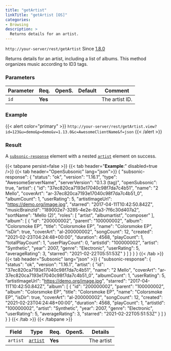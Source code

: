```yaml
---
title: "getArtist"
linkTitle: "getArtist [OS]"
categories:
- Browsing
description: >
  Returns details for an artist.
---
```


`http://your-server/rest/getArtist` Since [1.8.0](../../subsonic-versions)

Returns details for an artist, including a list of albums. This method organizes music according to ID3 tags.

### Parameters

| Parameter | Req. | OpenS. | Default | Comment |
| --- | --- | --- | --- | --- |
| `id` | **Yes** |  |    | The artist ID. |

### Example

{{< alert color="primary" >}} `http://your-server/rest/getArtist.view?id=123&u=demo&p=demo&v=1.13.0&c=AwesomeClientName&f=json` {{< /alert >}}

### Result

A [`subsonic-response`](../../responses/subsonic-response) element with a nested [`artist`](../../responses/artist) element on success.

{{< tabpane persist=false >}}
{{< tab header="**Example**:" disabled=true />}}
{{< tab header="OpenSubsonic" lang="json">}}
{
  "subsonic-response": {
    "status": "ok",
    "version": "1.16.1",
    "type": "AwesomeServerName",
    "serverVersion": "0.1.3 (tag)",
    "openSubsonic": true,
    "artist": {
      "id": "37ec820ca7193e17040c98f7da7c4b51",
      "name": "2 Mello",
      "coverArt": "ar-37ec820ca7193e17040c98f7da7c4b51_0",
      "albumCount": 1,
      "userRating": 5,
      "artistImageUrl": "https://demo.org/image.jpg",
      "starred": "2017-04-11T10:42:50.842Z",
      "musicBrainzId": "189002e7-3285-4e2e-92a3-7f6c30d407a2",
      "sortName": "Mello (2)",
      "roles": [
        "artist",
        "albumartist",
        "composer"
      ],
      "album": [
        {
          "id": "200000002",
          "parent": "100000002",
          "album": "Colorsmoke EP",
          "title": "Colorsmoke EP",
          "name": "Colorsmoke EP",
          "isDir": true,
          "coverArt": "al-200000002",
          "songCount": 12,
          "created": "2021-02-23T04:24:48+00:00",
          "duration": 4568,
          "playCount": 1,
          "totalPlayCount": 1,
          "userPlayCount": 0,
          "artistId": "100000002",
          "artist": "Synthetic",
          "year": 2007,
          "genre": "Electronic",
          "userRating": 5,
          "averageRating": 3,
          "starred": "2021-02-22T05:51:53Z"
        }
      ]
    }
  }
}
{{< /tab >}}
{{< tab header="Subsonic" lang="json" >}}
{
  "subsonic-response": {
    "status": "ok",
    "version": "1.16.1",
    "artist": {
      "id": "37ec820ca7193e17040c98f7da7c4b51",
      "name": "2 Mello",
      "coverArt": "ar-37ec820ca7193e17040c98f7da7c4b51_0",
      "albumCount": 1,
      "userRating": 5,
      "artistImageUrl": "https://demo.org/image.jpg",
      "starred": "2017-04-11T10:42:50.842Z",
      "album": [
        {
          "id": "200000002",
          "parent": "100000002",
          "album": "Colorsmoke EP",
          "title": "Colorsmoke EP",
          "name": "Colorsmoke EP",
          "isDir": true,
          "coverArt": "al-200000002",
          "songCount": 12,
          "created": "2021-02-23T04:24:48+00:00",
          "duration": 4568,
          "playCount": 1,
          "artistId": "100000002",
          "artist": "Synthetic",
          "year": 2007,
          "genre": "Electronic",
          "userRating": 5,
          "averageRating": 3,
          "starred": "2021-02-22T05:51:53Z"
        }
      ]
    }
  }
}
{{< /tab >}}
{{< /tabpane >}}

| Field |  Type | Req. | OpenS. | Details |
| --- | --- | --- | --- | --- |
| `artist` | [`artist`](../../responses/artistwithalbumsid3) | **Yes** |     | The artist |
